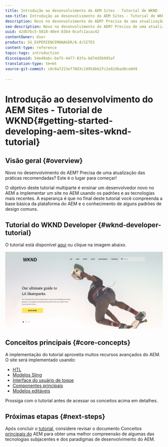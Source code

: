```yaml
---
title: Introdução ao desenvolvimento do AEM Sites - Tutorial de WKND
seo-title: Introdução ao desenvolvimento do AEM Sites - Tutorial de WKND
description: Novo no desenvolvimento do AEM? Precisa de uma atualização das práticas recomendadas? Este é o lugar para começar! O objetivo deste tutorial multiparte é ensinar um desenvolvedor novo no AEM a implementar um site no AEM usando os padrões e as tecnologias mais recentes.
seo-description: Novo no desenvolvimento do AEM? Precisa de uma atualização das práticas recomendadas? Este é o lugar para começar! O objetivo deste tutorial multiparte é ensinar um desenvolvedor novo no AEM a implementar um site no AEM usando os padrões e as tecnologias mais recentes.
uuid: 42db7bc5-5818-40e4-83b4-0cafc1acac42
contentOwner: User
products: SG_EXPERIENCEMANAGER/6.4/SITES
content-type: reference
topic-tags: introduction
discoiquuid: 54e48abc-be75-4477-83fa-bd74d5b995af
translation-type: tm+mt
source-git-commit: c0c0a7223ef70d3c19954bb2fc2a92dbad8ce049

---
```



# Introdução ao desenvolvimento do AEM Sites - Tutorial de WKND{#getting-started-developing-aem-sites-wknd-tutorial}

## Visão geral {#overview}

Novo no desenvolvimento do AEM? Precisa de uma atualização das práticas recomendadas? Este é o lugar para começar!

O objetivo deste tutorial multiparte é ensinar um desenvolvedor novo no AEM a implementar um site no AEM usando os padrões e as tecnologias mais recentes. A esperança é que no final deste tutorial você compreenda a base básica da plataforma do AEM e o conhecimento de alguns padrões de design comuns.

## Tutorial do WKND Developer {#wknd-developer-tutorial}

O tutorial está disponível [aqui](https://docs.adobe.com/content/help/en/experience-manager-learn/getting-started-wknd-tutorial-develop/overview.html) ou clique na imagem abaixo.

[![clique na imagem](assets/screen_shot_2018-11-23at152453.png)](https://docs.adobe.com/content/help/en/experience-manager-learn/getting-started-wknd-tutorial-develop/overview.html)

## Conceitos principais {#core-concepts}

A implementação do tutorial aproveita muitos recursos avançados do AEM. O site será implementado usando:

* [HTL](https://helpx.adobe.com/experience-manager/htl/user-guide.html)
* [Modelos Sling](https://sling.apache.org/documentation/bundles/models.html)
* [Interface do usuário de toque](/help/sites-developing/touch-ui-concepts.md)
* [Componentes principais](https://docs.adobe.com/content/help/en/experience-manager-core-components/using/introduction.html)
* [Modelos editáveis](/help/sites-developing/page-templates-editable.md)

Prossiga com o tutorial antes de acessar os conceitos acima em detalhes.

## Próximas etapas {#next-steps}

Após concluir o [tutorial](https://helpx.adobe.com/experience-manager/kt/sites/using/getting-started-wknd-tutorial-develop.html), considere revisar o documento Conceitos [principais do](/help/sites-developing/the-basics.md) AEM para obter uma melhor compreensão de algumas das tecnologias subjacentes e dos paradigmas de desenvolvimento do AEM.
